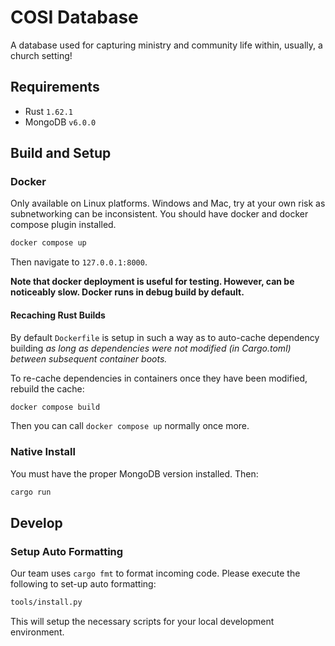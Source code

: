 # COSI Database

A database used for capturing ministry and community life within, usually, a church setting!

## Requirements

* Rust `1.62.1`
* MongoDB `v6.0.0`

## Build and Setup

### Docker

Only available on Linux platforms. Windows and Mac, try at your own risk as subnetworking can be inconsistent.
You should have docker and docker compose plugin installed.

```bash
docker compose up
```

Then navigate to `127.0.0.1:8000`.

**Note that docker deployment is useful for testing. However, can be noticeably slow. Docker runs in debug build by default.**

#### Recaching Rust Builds

By default `Dockerfile` is setup in such a way as to auto-cache dependency building *as long as dependencies were not modified (in Cargo.toml) between subsequent container boots.*

To re-cache dependencies in containers once they have been modified, rebuild the cache:

```bash
docker compose build
```

Then you can call `docker compose up` normally once more.

### Native Install

You must have the proper MongoDB version installed. Then:

```bash
cargo run
```

## Develop

### Setup Auto Formatting

Our team uses `cargo fmt` to format incoming code.
Please execute the following to set-up auto formatting:

```bash
tools/install.py
```

This will setup the necessary scripts for your local development environment.
